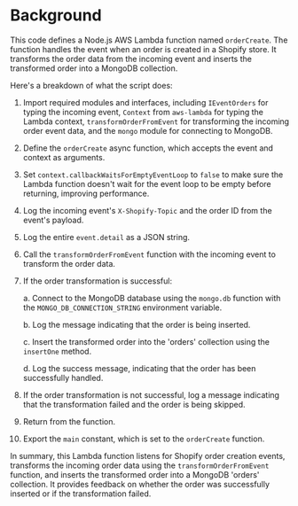 # Background

This code defines a Node.js AWS Lambda function named `orderCreate`. The function handles the event when an order is created in a Shopify store. It transforms the order data from the incoming event and inserts the transformed order into a MongoDB collection.

Here's a breakdown of what the script does:

1.  Import required modules and interfaces, including `IEventOrders` for typing the incoming event, `Context` from `aws-lambda` for typing the Lambda context, `transformOrderFromEvent` for transforming the incoming order event data, and the `mongo` module for connecting to MongoDB.
    
2.  Define the `orderCreate` async function, which accepts the event and context as arguments.
    
3.  Set `context.callbackWaitsForEmptyEventLoop` to `false` to make sure the Lambda function doesn't wait for the event loop to be empty before returning, improving performance.
    
4.  Log the incoming event's `X-Shopify-Topic` and the order ID from the event's payload.
    
5.  Log the entire `event.detail` as a JSON string.
    
6.  Call the `transformOrderFromEvent` function with the incoming event to transform the order data.
    
7.  If the order transformation is successful:
    
    a. Connect to the MongoDB database using the `mongo.db` function with the `MONGO_DB_CONNECTION_STRING` environment variable.
    
    b. Log the message indicating that the order is being inserted.
    
    c. Insert the transformed order into the 'orders' collection using the `insertOne` method.
    
    d. Log the success message, indicating that the order has been successfully handled.
    
8.  If the order transformation is not successful, log a message indicating that the transformation failed and the order is being skipped.
    
9.  Return from the function.
    
10.  Export the `main` constant, which is set to the `orderCreate` function.
    

In summary, this Lambda function listens for Shopify order creation events, transforms the incoming order data using the `transformOrderFromEvent` function, and inserts the transformed order into a MongoDB 'orders' collection. It provides feedback on whether the order was successfully inserted or if the transformation failed.